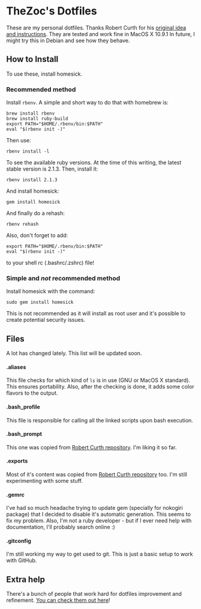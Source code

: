TheZoc's Dotfiles
=================

These are my personal dotfiles. Thanks Robert Curth for his [original idea and instructions][1].
They are tested and work fine in MacOS X 10.9.1
In future, I might try this in Debian and see how they behave.

## How to Install

To use these, install homesick.

### Recommended method

Install ```rbenv```.
A simple and short way to do that with homebrew is:

```
brew install rbenv
brew install ruby-build
export PATH="$HOME/.rbenv/bin:$PATH"
eval "$(rbenv init -)"
```

Then use:

```
rbenv install -l
```

To see the available ruby versions. At the time of this writing, the latest stable version is 2.1.3.
Then, install it:

```
rbenv install 2.1.3
```

And install homesick:
```
gem install homesick
```

And finally do a rehash:
```
rbenv rehash
```

Also, don't forget to add:
```
export PATH="$HOME/.rbenv/bin:$PATH"
eval "$(rbenv init -)"
```
to your shell rc (.bashrc/.zshrc) file!

### Simple and *not* recommended method

Install homesick with the command:

```
sudo gem install homesick
```

This is not recommended as it will install as root user and it's possible to create potential security issues.

## Files

A lot has changed lately. This list will be updated soon.

#### .aliases

This file checks for which kind of ```ls``` is in use (GNU or MacOS X standard). This ensures portability.
Also, after the checking is done, it adds some color flavors to the output.

#### .bash_profile

This file is responsible for calling all the linked scripts upon bash execution.

#### .bash_prompt

This one was copied from [Robert Curth repository][2]. I'm liking it so far.

#### .exports

Most of it's content was copied from [Robert Curth repository][2] too. I'm still experimenting with some stuff.

#### .gemrc

I've had so much headache trying to update gem (specially for nokogiri package) that I decided to disable it's automatic generation.
This seems to fix my problem.
Also, I'm not a ruby developer - but if I ever need help with documentation, I'll probably search online :)

#### .gitconfig

I'm still working my way to get used to git. This is just a basic setup to work with GitHub.

## Extra help

There's a bunch of people that work hard for dotfiles improvement and refinement. [You can check them out here][3]!

[1]: https://mug.im/blog/2013/01/22/manage-and-share-your-dotfiles-with-homesick/
[2]: https://github.com/shostakovich/dotfiles
[3]: http://dotfiles.github.io/
